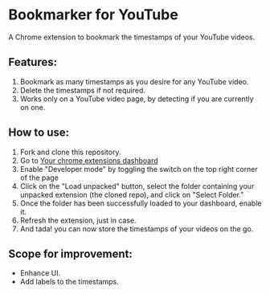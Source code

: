 # Bookmarker for YouTube

A Chrome extension to bookmark the timestamps of your YouTube videos.

## Features:
1. Bookmark as many timestamps as you desire for any YouTube video.
2. Delete the timestamps if not required.
3. Works only on a YouTube video page, by detecting if you are currently on one.

## How to use:
1. Fork and clone this repository.
2. Go to [Your chrome extensions dashboard](chrome://extensions/)
3. Enable "Developer mode" by toggling the switch on the top right corner of the page
4. Click on the "Load unpacked" button, select the folder containing your unpacked extension (the cloned repo), and click on "Select Folder."
5. Once the folder has been successfully loaded to your dashboard, enable it.
6. Refresh the extension, just in case.
7. And tada! you can now store the timestamps of your videos on the go.

## Scope for improvement:
- Enhance UI.
- Add labels to the timestamps.
